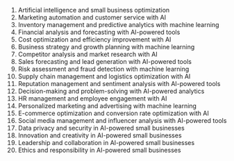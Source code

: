 1. Artificial intelligence and small business optimization
2. Marketing automation and customer service with AI
3. Inventory management and predictive analytics with machine learning
4. Financial analysis and forecasting with AI-powered tools
5. Cost optimization and efficiency improvement with AI
6. Business strategy and growth planning with machine learning
7. Competitor analysis and market research with AI
8. Sales forecasting and lead generation with AI-powered tools
9. Risk assessment and fraud detection with machine learning
10. Supply chain management and logistics optimization with AI
11. Reputation management and sentiment analysis with AI-powered tools
12. Decision-making and problem-solving with AI-powered analytics
13. HR management and employee engagement with AI
14. Personalized marketing and advertising with machine learning
15. E-commerce optimization and conversion rate optimization with AI
16. Social media management and influencer analysis with AI-powered tools
17. Data privacy and security in AI-powered small businesses
18. Innovation and creativity in AI-powered small businesses
19. Leadership and collaboration in AI-powered small businesses
20. Ethics and responsibility in AI-powered small businesses

